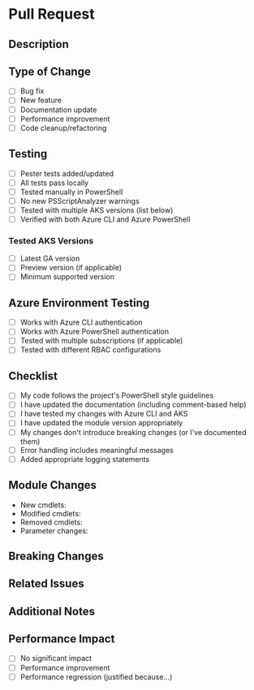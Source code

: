 # Pull Request

## Description
<!-- Provide a brief, clear description of your changes. Relax! Not all of them are required, but they will certainly help if applicable. Thank you for contributing! 👏 -->

## Type of Change
- [ ] Bug fix
- [ ] New feature
- [ ] Documentation update
- [ ] Performance improvement
- [ ] Code cleanup/refactoring

## Testing
- [ ] Pester tests added/updated
- [ ] All tests pass locally
- [ ] Tested manually in PowerShell
- [ ] No new PSScriptAnalyzer warnings
- [ ] Tested with multiple AKS versions (list below)
- [ ] Verified with both Azure CLI and Azure PowerShell

### Tested AKS Versions
<!-- List the AKS versions you've tested with -->
- [ ] Latest GA version
- [ ] Preview version (if applicable)
- [ ] Minimum supported version

## Azure Environment Testing
- [ ] Works with Azure CLI authentication
- [ ] Works with Azure PowerShell authentication
- [ ] Tested with multiple subscriptions (if applicable)
- [ ] Tested with different RBAC configurations

## Checklist
- [ ] My code follows the project's PowerShell style guidelines
- [ ] I have updated the documentation (including comment-based help)
- [ ] I have tested my changes with Azure CLI and AKS
- [ ] I have updated the module version appropriately
- [ ] My changes don't introduce breaking changes (or I've documented them)
- [ ] Error handling includes meaningful messages
- [ ] Added appropriate logging statements

## Module Changes
<!-- List any changes to the module's public interface -->
- New cmdlets:
- Modified cmdlets:
- Removed cmdlets:
- Parameter changes:

## Breaking Changes
<!-- If there are breaking changes, list them here with migration steps -->

## Related Issues
<!-- Example: Fixes #123, Relates to #456 -->

## Additional Notes
<!-- Any other context or screenshots about the pull request -->

## Performance Impact
<!-- Describe any performance implications and testing done -->
- [ ] No significant impact
- [ ] Performance improvement
- [ ] Performance regression (justified because...)